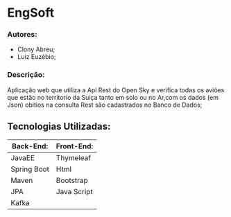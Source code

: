 # EngSoft

### Autores:
- Clony Abreu;
- Luiz Euzébio;
### Descrição:
  Aplicação web que utiliza a Api Rest do Open Sky e verifica todas os aviões que estão no territorio da Suiça tanto em solo ou no Ar,com os dados (em Json) obitios na consulta Rest são cadastrados no Banco de Dados;

## Tecnologias Utilizadas:
 Back-End: | Front-End:
--------------|---------------
JavaEE | Thymeleaf
Spring Boot | Html
Maven | Bootstrap
JPA | Java Script
Kafka | 

